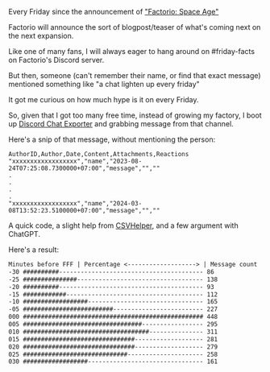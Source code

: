 Every Friday since the announcement of ["Factorio: Space Age"](https://www.factorio.com/blog/post/fff-373) 

Factorio will announce the sort of blogpost/teaser of what's coming next on the next expansion.

Like one of many fans, I will always eager to hang around on #friday-facts on Factorio's Discord server.

But then, someone (can't remember their name, or find that exact message) mentioned something like "a chat lighten up every friday"

It got me curious on how much hype is it on every Friday.

So, given that I got too many free time, instead of growing my factory, I boot up [Discord Chat Exporter](https://github.com/Tyrrrz/DiscordChatExporter) and grabbing message from that channel.

Here's a snip of that message, without mentioning the person:

```csv
AuthorID,Author,Date,Content,Attachments,Reactions
"xxxxxxxxxxxxxxxxxx","name","2023-08-24T07:25:08.7300000+07:00","message","",""
.
.
.
.
"xxxxxxxxxxxxxxxxxx","name","2024-03-08T13:52:23.5100000+07:00","message","",""
```

A quick code, a slight help from [CSVHelper](https://github.com/JoshClose/CsvHelper), and a few argument with ChatGPT.

Here's a result:

```txt
Minutes before FFF | Percentage <-------------------> | Message count
-30 ##########---------------------------------------- 86
-25 ###############----------------------------------- 138
-20 ##########---------------------------------------- 93
-15 ############-------------------------------------- 112
-10 ##################-------------------------------- 165
-05 #########################------------------------- 227
000 ################################################## 448
005 #################################----------------- 295
010 ###################################--------------- 311
015 ###############################------------------- 281
020 ###############################------------------- 279
025 #############################--------------------- 258
030 ##################-------------------------------- 161
```
